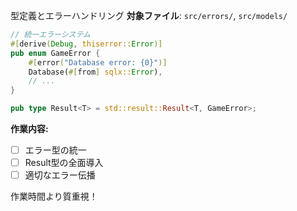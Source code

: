 型定義とエラーハンドリング 
**対象ファイル**: `src/errors/`, `src/models/`
```rust
// 統一エラーシステム
#[derive(Debug, thiserror::Error)]
pub enum GameError {
    #[error("Database error: {0}")]
    Database(#[from] sqlx::Error),
    // ...
}

pub type Result<T> = std::result::Result<T, GameError>;
```

**作業内容:**
- [ ] エラー型の統一
- [ ] Result型の全面導入
- [ ] 適切なエラー伝播

作業時間より質重視！